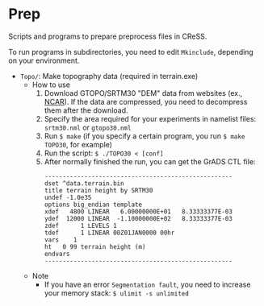 # Prep
Scripts and programs to prepare preprocess files in CReSS. 

To run programs in subdirectories, you need to edit `Mkinclude`, depending on your environment.

* `Topo/`: Make topography data (required in terrain.exe)
  * How to use
    1. Download GTOPO/SRTM30 "DEM" data from websites (ex., [NCAR](https://rda.ucar.edu/datasets/d758000/)). If the data are compressed, you need to decompress them after the download. 
    2. Specify the area required for your experiments in namelist files: `srtm30.nml` or `gtopo30.nml`
    3. Run `$ make` (if you specify a certain program, you run `$ make TOPO30`, for example)
    4. Run the script: `$ ./TOPO30 < [conf]`
    5. After normally finished the run, you can get the GrADS CTL file:
       ```
       ----------------------------------------------------
       dset ^data.terrain.bin
       title terrain height by SRTM30
       undef -1.0e35
       options big_endian template
       xdef   4800 LINEAR   6.00000000E+01   8.33333377E-03
       ydef  12000 LINEAR  -1.10000000E+02   8.33333377E-03
       zdef      1 LEVELS 1
       tdef      1 LINEAR 00Z01JAN0000 00hr
       vars    1
       ht   0 99 terrain height (m)
       endvars
       ----------------------------------------------------
       ```
  * Note
    * If you have an error `Segmentation fault`, you need to increase your memory stack: `$ ulimit -s unlimited`
